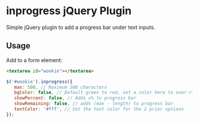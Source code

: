 # inprogress jQuery Plugin
Simple jQuery plugin to add a progress bar under text inputs.

## Usage

Add to a form element:
```html
<textarea id="wookie"></textarea>
```

```javascript
$('#wookie').inprogress({
   max: 500, // Maximum 500 characters
   bgColor: false, // Default green to red, set a color here to over-ride (ie: #f00)
   showPercent: false, // Adds x% to progress bar
   showRemaining: false, // adds (max - length) to progress bar
   textColor: '#fff', // Set the text color for the 2 prior options
});
```
